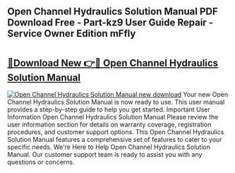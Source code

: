 ## Open Channel Hydraulics Solution Manual PDF Download Free - Part-kz9 User Guide Repair - Service Owner Edition mFfly

# <h2><a href="http://bc47715.oget.top/?id=Open+Channel+Hydraulics+Solution+Manual">🔗Download New 👉🔴 Open Channel Hydraulics Solution Manual</a></h2>

[![Open Channel Hydraulics Solution Manual new download](https://i.imgur.com/5g1atiW.png)](http://bc47715.oget.top/?id=Open+Channel+Hydraulics+Solution+Manual)
Your new Open Channel Hydraulics Solution Manual is now ready to use. This user manual provides a step-by-step guide to help you get started. Important User Information Open Channel Hydraulics Solution Manual Please review the user information section for details on warranty coverage, registration procedures, and customer support options. This Open Channel Hydraulics Solution Manual features a comprehensive set of features to cater to your specific needs. We're Here to Help Open Channel Hydraulics Solution Manual. Our customer support team is ready to assist you with any questions or concerns.

